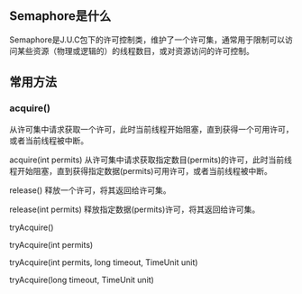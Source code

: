 
## Semaphore是什么
Semaphore是J.U.C包下的许可控制类，维护了一个许可集，通常用于限制可以访问某些资源（物理或逻辑的）的线程数目，或对资源访问的许可控制。

## 常用方法
### acquire()
从许可集中请求获取一个许可，此时当前线程开始阻塞，直到获得一个可用许可，或者当前线程被中断。

acquire(int permits) 
从许可集中请求获取指定数目(permits)的许可，此时当前线程开始阻塞，直到获得指定数据(permits)可用许可，或者当前线程被中断。

release() 
释放一个许可，将其返回给许可集。

release(int permits) 
释放指定数据(permits)许可，将其返回给许可集。

tryAcquire() 


tryAcquire(int permits) 


tryAcquire(int permits, long timeout, TimeUnit unit) 


tryAcquire(long timeout, TimeUnit unit) 
